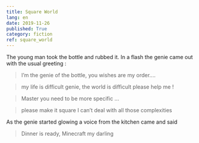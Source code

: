 ```yaml
---
title: Square World
lang: en
date: 2019-11-26
published: True
category: fiction
ref: square_world
---
```



The young man took the bottle and rubbed it. In a flash the genie came out with the usual greeting :

> I’m the genie of the bottle, you wishes are my order....

> my life is difficult genie, the world is difficult please help me !

> Master you need to be more specific ...

> please make it square I can’t deal with all those complexities

As the genie started glowing a voice from the kitchen came and said

> Dinner is ready, Minecraft my darling
